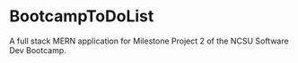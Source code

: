 # BootcampToDoList
A full stack MERN application for Milestone Project 2 of the NCSU Software Dev Bootcamp.
